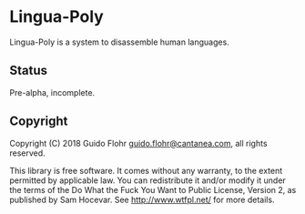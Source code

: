 # Lingua-Poly

Lingua-Poly is a system to disassemble human languages.

## Status

Pre-alpha, incomplete.

## Copyright

Copyright (C) 2018 Guido Flohr  <guido.flohr@cantanea.com>, all rights
reserved.

This library is free software. It comes without any warranty, to
the extent permitted by applicable law. You can redistribute it
and/or modify it under the terms of the Do What the Fuck You Want
to Public License, Version 2, as published by Sam Hocevar. See
http://www.wtfpl.net/ for more details.
